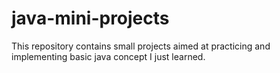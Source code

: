 # java-mini-projects
This repository contains small projects aimed at practicing and implementing basic java concept I just learned.
